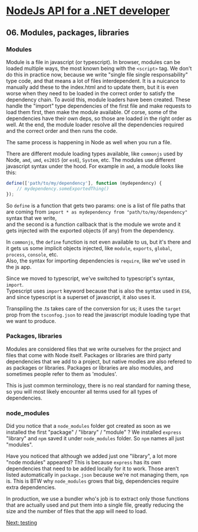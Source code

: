 # [NodeJs API for a .NET developer](../README.md)

## 06. Modules, packages, libraries

### Modules

Module is a file in javascript (or typescript). In browser, modules can be loaded multiple ways, the most known being with the `<script>` tag.
We don't do this in practice now, because we write "single file single responsability" type code, and that means a lot of files interdependent.
It is a nuicance to manually add these to the index.html and to update them, but it is even worse when they need to be loaded in the correct order to satisfy the dependency chain.
To avoid this, module loaders have been created. These handle the "import" type dependencies of the first file and make requests to load them first, then make the module available.
Of corse, some of the dependencies have their own deps, so those are loaded in the right order as well.
At the end, the module loader resolve all the dependencies required and the correct order and then runs the code.

The same process is happening in Node as well when you run a file.

There are different module loading types available, like `commonjs` used by Node, `amd`, `umd`, `es2015` (or `es6`), `System`, etc.
The modules use different javascript syntax under the hood.
For example in `amd`, a module looks like this:

```javascript
define(['path/to/my/dependency'], function (mydependency) {
    // mydependency.someExportedThing()
});
```

So `define` is a function that gets two params: one is a list of file paths that are coming from `import * as mydependency from "path/to/my/dependency"` syntax that we write,  
and the second is a function callback that is the module we wrote and it gets injected with the exported objects (if any) from the dependency.

In `commonjs`, the `define` function is not even available to us, but it's there and it gets us some implicit objects injected, like `module`, `exports`, `global`, `process`, `console`, etc.  
Also, the syntax for importing dependencies is `require`, like we've used in the js app.

Since we moved to typescript, we've switched to typescript's syntax, `import`.  
Typescript uses `import` keyword because that is also the syntax used in `ES6`, and since typescript is a superset of javascript, it also uses it.

Transpiling the .ts takes care of the conversion for us; it uses the `target` prop from the `tsconfog.json` to read the javascript module loading type that we want to produce.

### Packages, libraries

Modules are considered files that we write ourselves for the project and files that come with Node itself.
Packages or libraries are third party dependencies that we add to a project, but native modles are also refered to as packages or libraries.
Packages or libraries are also modules, and sometimes people refer to them as 'modules'.

This is just common terminology, there is no real standard for naming these, so you will most likely encounter all terms used for all types of dependencies.

### node_modules

Did you notice that a `node_modules` folder got created as soon as we installed the first "package" / "library" / "module" ?
We installed `express` "library" and `npm` saved it under `node_modules` folder. So `npm` names all just "modules".

Have you noticed that although we added just one "library", a lot more "node modules" appeared?
This is because `express` has its own dependencies that need to be added locally for it to work.
Those aren't listed automatically in `package.json` because we're not managing them, `npm` is. This is BTW why `node_modules` grows that big, dependencies require extra dependencies.

In production, we use a bundler who's job is to extract only those functions that are actually used and put them into a single file, greatly reducing the size and the number of files that the app will need to load.

[Next: testing](07-testing.md)
